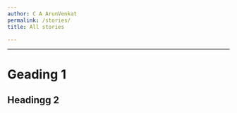 ```yaml
---
author: C A ArunVenkat
permalink: /stories/
title: All stories

---
```



---

# Geading 1

##  Headingg 2